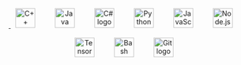 <div align="center">
  <a href="https://cdn.jsdelivr.net/gh/devicons/devicon/icons/cplusplus/cplusplus-original.svg" target="_blank">
      <img width="12"/>
    <img style="margin: 10px" src="https://cdn.jsdelivr.net/gh/devicons/devicon/icons/cplusplus/cplusplus-original.svg" height="40" alt="C++ logo" /></a>
    <img width="12"/>
  <a href="https://www.oracle.com/java/technologies/javase/javase-jdk8-downloads.html" target="_blank"><img style="margin: 10px" src="https://cdn.jsdelivr.net/gh/devicons/devicon/icons/java/java-original.svg" height="40" alt="Java logo" /></a>
    <img width="12"/>
  <a href="https://docs.microsoft.com/en-us/dotnet/csharp/" target="_blank"><img style="margin: 10px" src="https://profilinator.rishav.dev/skills-assets/csharp-original.svg" height="40" alt="C# logo" /></a>
    <img width="12"/>
  <a href="https://www.python.org/" target="_blank"><img style="margin: 10px" src="https://cdn.simpleicons.org/python/3776AB" height="40" alt="Python logo" /></a>
    <img width="12"/>
  <a href="https://developer.mozilla.org/en-US/docs/Web/JavaScript" target="_blank"><img style="margin: 10px" src="https://skillicons.dev/icons?i=js" height="40" alt="JavaScript logo" /></a>
  <img width="12"/>
  <a href="https://nodejs.org/" target="_blank"><img style="margin: 10px" src="https://cdn.simpleicons.org/nodedotjs/339933" height="40" alt="Node.js logo" /></a>
<img width="12"/>
  <a href="https://www.tensorflow.org/" target="_blank"><img style="margin: 10px" src="https://profilinator.rishav.dev/skills-assets/tensorflow-icon.svg" height="40" alt="TensorFlow logo" /></a>
<img width="12"/>
  <a href="https://www.gnu.org/software/bash/" target="_blank"><img style="margin: 10px" src="https://profilinator.rishav.dev/skills-assets/gnu_bash-icon.svg" height="40" alt="Bash logo" /></a>
<img width="12"/>
  <a href="https://git-scm.com/" target="_blank"><img style="margin: 10px" src="https://cdn.simpleicons.org/git/F05032" height="40" alt="Git logo" /></a>
</div>
